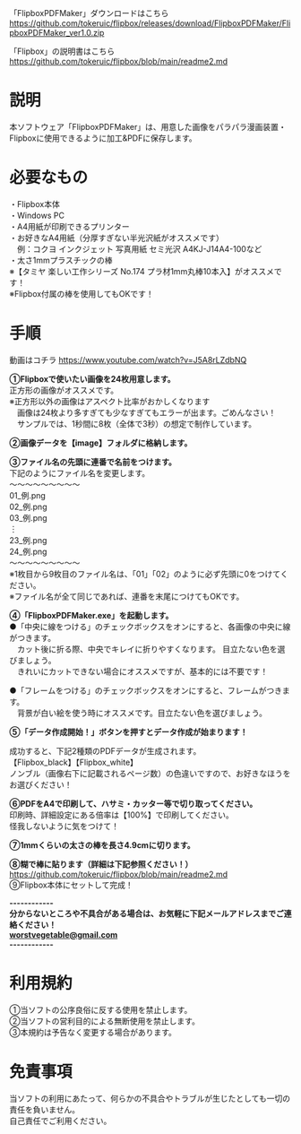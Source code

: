 「FlipboxPDFMaker」ダウンロードはこちら  
https://github.com/tokeruic/flipbox/releases/download/FlipboxPDFMaker/FlipboxPDFMaker_ver1.0.zip

「Flipbox」の説明書はこちら  
https://github.com/tokeruic/flipbox/blob/main/readme2.md

# 説明
本ソフトウェア「FlipboxPDFMaker」は、用意した画像をパラパラ漫画装置・Flipboxに使用できるように加工&PDFに保存します。

# 必要なもの
・Flipbox本体  
・Windows PC  
・A4用紙が印刷できるプリンター  
・お好きなA4用紙（分厚すぎない半光沢紙がオススメです）  
　例：コクヨ インクジェット 写真用紙 セミ光沢 A4KJ-J14A4-100など  
・太さ1mmプラスチックの棒  
※【タミヤ 楽しい工作シリーズ No.174 プラ材1mm丸棒10本入】がオススメです！  
※Flipbox付属の棒を使用してもOKです！  

# 手順
動画はコチラ
https://www.youtube.com/watch?v=J5A8rLZdbNQ

**①Flipboxで使いたい画像を24枚用意します。**   
正方形の画像がオススメです。  
※正方形以外の画像はアスペクト比率がおかしくなります  
　画像は24枚より多すぎても少なすぎてもエラーが出ます。ごめんなさい！  
　サンプルでは、1秒間に8枚（全体で3秒）の想定で制作しています。  

**②画像データを【image】フォルダに格納します。**  

**③ファイル名の先頭に連番で名前をつけます。**  
下記のようにファイル名を変更します。  
～～～～～～～～～  
01_例.png  
02_例.png  
03_例.png  
︙  
23_例.png  
24_例.png  
～～～～～～～～～  
※1枚目から9枚目のファイル名は、「01」「02」のように必ず先頭に0をつけてください。  
※ファイル名が全て同じであれば、連番を末尾につけてもOKです。  

**④「FlipboxPDFMaker.exe」を起動します。**  
●「中央に線をつける」のチェックボックスをオンにすると、各画像の中央に線がつきます。  
　カット後に折る際、中央でキレイに折りやすくなります。  目立たない色を選びましょう。  
　きれいにカットできない場合にオススメですが、基本的には不要です！  
  
●「フレームをつける」のチェックボックスをオンにすると、フレームがつきます。  
　背景が白い絵を使う時にオススメです。目立たない色を選びましょう。  
  
**⑤「データ作成開始！」ボタンを押すとデータ作成が始まります！**

成功すると、下記2種類のPDFデータが生成されます。  
【Flipbox_black】【Flipbox_white】  
ノンブル（画像右下に記載されるページ数）の色違いですので、お好きなほうをお選びください！  

**⑥PDFをA4で印刷して、ハサミ・カッター等で切り取ってください。**  
印刷時、詳細設定にある倍率は【100%】で印刷してください。  
怪我しないように気をつけて！  

**⑦1mmくらいの太さの棒を長さ4.9cmに切ります。**  

**⑧糊で棒に貼ります（詳細は下記参照ください！）**  
https://github.com/tokeruic/flipbox/blob/main/readme2.md    
⑨Flipbox本体にセットして完成！

**------------  
分からないところや不具合がある場合は、お気軽に下記メールアドレスまでご連絡ください！  
worstvegetable@gmail.com  
------------**

# 利用規約

①当ソフトの公序良俗に反する使用を禁止します。  
②当ソフトの営利目的による無断使用を禁止します。  
③本規約は予告なく変更する場合があります。  

# 免責事項

当ソフトの利用にあたって、何らかの不具合やトラブルが生じたとしても一切の責任を負いません。  
自己責任でご利用ください。  
